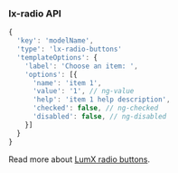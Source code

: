 ### lx-radio API
```javascript
{
  'key': 'modelName',
  'type': 'lx-radio-buttons'
  'templateOptions': {
    'label': 'Choose an item: ',
    'options': [{
      'name': 'item 1',
      'value': '1', // ng-value
      'help': 'item 1 help description',
      'checked': false, // ng-checked
      'disabled': false, // ng-disabled
    }]
  }
}
```
Read more about [LumX radio buttons](http://ui.lumapps.com/css/radio-buttons).
